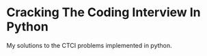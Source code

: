 Cracking The Coding Interview In Python
=====================

My solutions to the CTCI problems implemented in python.
